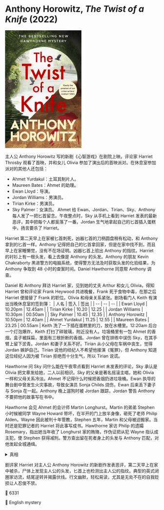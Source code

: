 # Anthony Horowitz, <i>The Twist of a Knife</i> (2022)

<img src=images/2022_cover.jpg width=250/>

主人公 Anthony Horowitz 写的新剧《心智游戏》在剧院上映。评论家 Harriet Throsby 观看了首映，并和女儿 Olivia 参加了演出后的首映派对。在休息室参加派对的其他人还包括：
* Ahmet Yurdakul：土耳其制片人。
* Maureen Bates：Ahmet 的助理。
* Ewan Lloyd：导演。
* Jordan Williams：男演员。
* Tirian Kirke：男演员。
* Sky Palmer：女演员。
Ahmet 给 Ewan、Jordan、Tirian、Sky、Anthony 每人发了一把匕首留念。午夜整点时，Sky 从手机上看到 Harriet 发表的最新恶评，其中把每个人都奚落了一番。Jordan 生气地拿起自己的匕首插入蛋糕中，扬言要杀了 Harriet。

Harriet 第二天早上在家被匕首刺死，凶器匕首的刀柄圆盘稍有松动，和 Anthony 拿到的匕首一样。Anthony 记得把自己的匕首拿回家，但是在家中找不到，而且早上在家睡懒觉，没有不在场证明。凶器匕首上验出 Anthony 的指纹。Harriet 的衬衫上有一根头发，看上去像是 Anthony 的头发。Anthony 的朋友 Kevin Chakraborty 黑进警方的电脑系统，使得警方无法及时获取头发的化验结果，为 Anthony 争取到 48 小时的查案时间。Daniel Hawthorne 同意帮 Anthony 调查。

Daniel 和 Anthony 拜访 Harriet 家，见到她的丈夫 Arthur 和女儿 Olivia，得知 Harriet 曾和评论家 Frank Heywood 共进晚餐，Frank 死于食物中毒，在那之后 Harriet 便接替了 Frank 的职位。Olivia 和母亲关系紧张。剧场看门人 Keith 有演出当晚休息室的签到簿：
| 人名 | 签入 | 签出 |
| -- | -- | -- |
| Ewan Lloyd | 10.20pm | 12.45am |
| Tirian Kirke | 10.20 | 12.25 |
| Jordan Williams | 10.30pm | 00.50am |
| Sky Palmer | 10.45 | 12.35 |
| Anthony Horowitz | 10.50pm | 12.40am |
| Ahmet Yurdakul | 11.25 | 12.55 |
| Maureen Bates | 23.25 | 00.55am |
Keith 洗了一下插在蛋糕里的刀，放在水槽里。12:20am 后台一个灯泡爆炸，Keith 打扫了碎玻璃，附近没有人。垃圾桶里有一包 Ahmet 的香烟，盒子被踩扁，里面有三根折断的香烟。Jordan 曾在排练中误伤 Sky，在其手臂上留下淤青。Jordan 和妻子关系不好。Tirian 从小父母在车祸中丧生，觉得 Jordan 嫉妒自己。Tirian 说他的经纪人不希望他接演《冤罪》，但 Anthony 知道这位经纪人因为被 Tirian 拒绝而十分生气，所以 Tirian 说谎。

Hawthorne 问 Sky 问什么能在午夜零点看到 Harriet 未发表的评论，Sky 承认是 Olivia 把文章发给她，二人以前相识。Sky 的父亲是著名摇滚主唱，她和 Olivia 一样和父母关系冷淡。Ahmet 不记得什么时候把香烟扔进垃圾桶。Ewan 执导的舞台剧中曾发生火灾事故，导致女演员 Sonja Childs 烧伤，Ewan 后来丢下妻子与 Sonja 在一起。Anthony 晚上遛狗时被 Jordan 跟踪，Jordan 警告 Anthony 不要把他的故事写在书中。

Hawthorne 会见 Ahmet 的会计师 Martin Longhurst。Martin 的弟弟 Stephen 小时候被同学 Wayne Howard 带坏，在半开的门上放半身像，砸死了老师  Philip Alden。Wayne 因此被判十年管教，Stephen 五年，Martin 和父母被迫搬家。当时还是犯罪记者的 Harriet 将此事写成书。Hawthorne 家访 Philip 的遗孀 Rosemary，指出她当年收了 Longhurst 家的贿赂，作伪证把从犯 Wayne 指认成主犯，使 Stephen 获得减刑。警方查出留在死者身上的头发与 Anthony 匹配，对他发起全城通缉。

<details><summary>真相</summary>
Sky 和 Olivia 是同性恋。Jordan 和妻子吵架，露宿在剧院中（伏线：更衣室里堆满了衣服）。Maureen 替 Jordan 签出，其他人都用的 12 小时制，只有 Maureen 给两人都写了 24 小时制。Harriet 毒死了 Frank Heywood，她的丈夫看到她第二天早上给尚未确认死讯的 Frank 写讣告。Anthony 进入休息室后 Jordan 递给他一条毛巾擦雨水。凶手潜入 Jordan 的更衣室，从毛巾上取下一根头发放在尸体上，误以为是 Jordan 的头发，所以凶手其实是想陷害 Jordan。凶手拿走 Anthony 留在休息室的匕首，也是把它当成了 Jordan 插在蛋糕里的匕首。凶手是 Tirian，他的真实身份是 Wayne Howard，被 Harriet 认出。（伏线：Tirian 有前科所以不能在电视节目《冤罪》上露面，鼻子有伤是小时候从马上掉下来，更衣室衣物叠得整整齐齐像是管教所。Harriet 在评论中多处暗示她知道 Tirian 的身份。）Tirian 把紧急出口的门留下一个门缝，用一包烟挡在下面，签出后再从那个门回来（伏线：Ewan 觉得后颈发冷，以为是某种前兆，其实是门外进来的冷风）。他打碎灯泡是为了吸引 Keith 的注意力，以免开门时被看见。
</details>

剧评家 Harriet 对主人公 Anthony Horowitz 的新剧作发表恶评，第二天早上在家中被杀，尸体上发现主人公的头发，匕首上也检测出主人公的指纹。典型的英式闭圈家访流，结尾逆转并揭露伏线。行文幽默，轻松易读，尤其是无处不在的自我贬损让人忍俊不禁。

:link: 6331

:file_folder: English mystery

